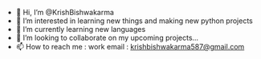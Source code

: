 - 👋 Hi, I’m @KrishBishwakarma
- 👀 I’m interested in learning new things and making new python projects
- 🌱 I’m currently learning new languages 
- 💞️ I’m looking to collaborate on my upcoming projects...
- 📫 How to reach me : work email : krishbishwakarma587@gmail.com

<!---
KrishBishwakarma/KrishBishwakarma is a ✨ special ✨ repository because its `README.md` (this file) appears on your GitHub profile.
You can click the Preview link to take a look at your changes.
--->
